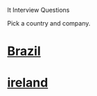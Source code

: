 It Interview Questions

Pick a country and company.

# [Brazil](https://github.com/douglasdeodato/it-interview-questions/tree/master/js/country/brazil)

# [ireland](https://github.com/douglasdeodato/it-interview-questions/tree/master/js/country/ireland)


